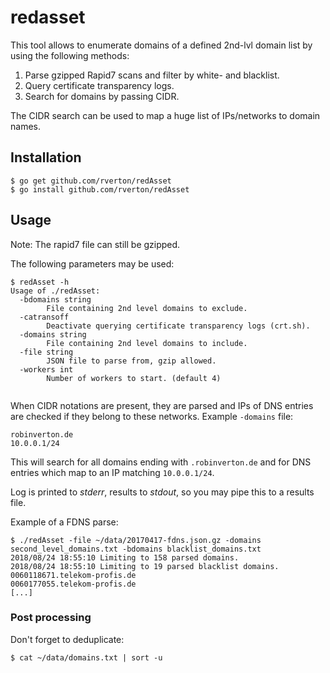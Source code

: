 # redasset

This tool allows to enumerate domains of a defined 2nd-lvl domain list by using the following methods:

1. Parse gzipped Rapid7 scans and filter by white- and blacklist.
2. Query certificate transparency logs.
3. Search for domains by passing CIDR.

The CIDR search can be used to map a huge list of IPs/networks to domain names.

## Installation

```
$ go get github.com/rverton/redAsset
$ go install github.com/rverton/redAsset
```

## Usage

Note: The rapid7 file can still be gzipped.

The following parameters may be used:

```
$ redAsset -h
Usage of ./redAsset:
  -bdomains string
    	File containing 2nd level domains to exclude.
  -catransoff
    	Deactivate querying certificate transparency logs (crt.sh).
  -domains string
    	File containing 2nd level domains to include.
  -file string
    	JSON file to parse from, gzip allowed.
  -workers int
    	Number of workers to start. (default 4)


```

When CIDR notations are present, they are parsed and IPs of DNS entries are checked if they belong to these networks. Example `-domains` file:

    robinverton.de
    10.0.0.1/24

This will search for all domains ending with `.robinverton.de` and for DNS entries which map to an IP matching `10.0.0.1/24`.

Log is printed to *stderr*, results to *stdout*, so you may pipe this to a results file.

Example of a FDNS parse:

    $ ./redAsset -file ~/data/20170417-fdns.json.gz -domains second_level_domains.txt -bdomains blacklist_domains.txt
    2018/08/24 18:55:10 Limiting to 158 parsed domains.
    2018/08/24 18:55:10 Limiting to 19 parsed blacklist domains.
    0060118671.telekom-profis.de
    0060177055.telekom-profis.de
    [...]

### Post processing

Don't forget to deduplicate:

    $ cat ~/data/domains.txt | sort -u

